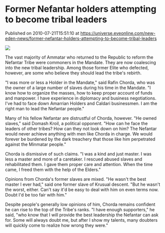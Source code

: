 # Former Nefantar holders attempting to become tribal leaders
Published on 2010-07-21T15:51:10 at https://universe.eveonline.com/new-eden-news/former-nefantar-holders-attempting-to-become-tribal-leaders

![](http://www.eve-mercury.net/images/mercurybanner.png)

The vast majority of Ammatar who returned to the Republic to reform the Nefantar Tribe were commoners in the Mandate. They are now coalescing into the new tribal leadership. Among those former Elite who defected, however, are some who believe they should lead the tribe's rebirth.  
  
"I was more or less a Holder in the Mandate," said Rafin Chorda, who was the owner of a large number of slaves during his time in the Mandate. "I know how to organize the masses, how to keep proper account of funds and manpower. I have experience in diplomacy and business negotiations. I've had to face down Amarrian Holders and Caldari businessmen. I am the right man to lead the Nefantar people."  
  
Many of his fellow Nefantar are distrustful of Chorda, however. "He owned slaves," said Domash Kroil, a political opponent. "How can he face the leaders of other tribes? How can they not look down on him? The Nefantar would never achieve anything with men like Chorda in charge. We would forever be burdened by the dark treachery that those like him perpetrated against the Minmatar people."  
  
Chorda is dismissive of such claims. "I was a kind and just master. I was less a master and more of a caretaker. I rescued abused slaves and rehabilitated them. I gave them proper care and attention. When the time came, I freed them with the help of the Elders."  
  
Opinions from Chorda's former slaves are mixed. "He wasn't the best master I ever had," said one former slave of Krusual descent. "But he wasn't the worst, either. Can't say it'd be easy to deal with him on even terms now. Doubt I'd be too fair with him."  
  
Despite people's generally low opinions of him, Chorda remains confident he can rise to the top of the Tribe's ranks. "I have enough supporters," he said, "who know that I will provide the best leadership the Nefantar can ask for. Some will always doubt me, but after I show my talents, many doubters will quickly come to realize how wrong they were."
